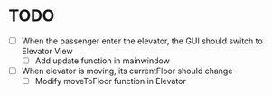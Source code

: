# TODO

- [ ] When the passenger enter the elevator, the GUI should switch to Elevator View
    - [ ] Add update function in mainwindow

- [ ] When elevator is moving, its currentFloor should change
    - [ ] Modify moveToFloor function in Elevator